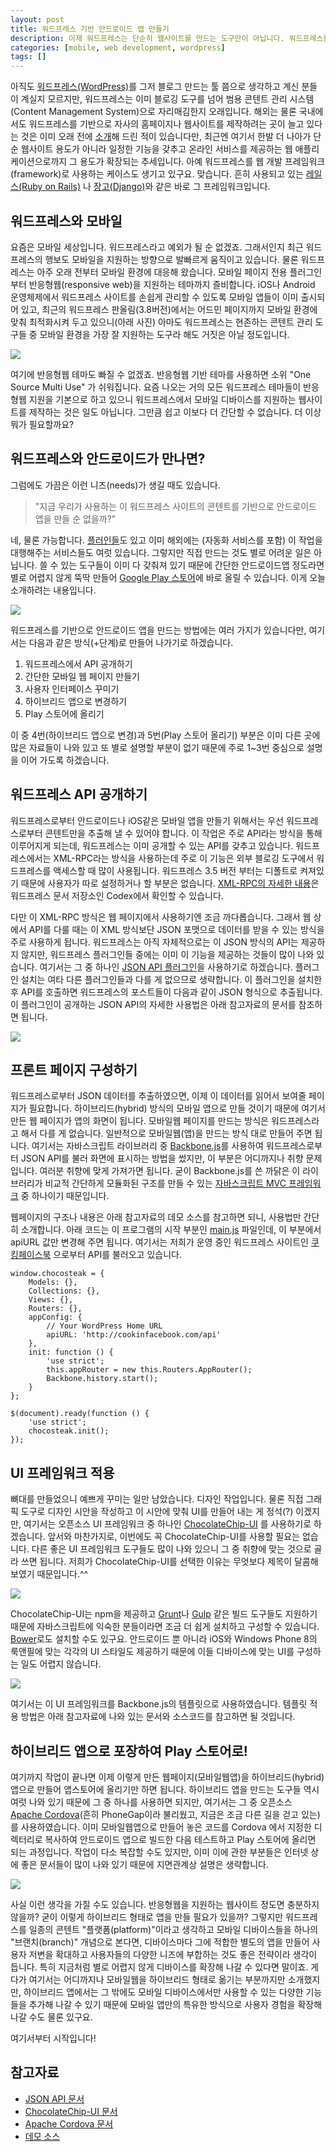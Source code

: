 ```yaml
---
layout: post
title: 워드프레스 기반 안드로이드 앱 만들기
description: 이제 워드프레스는 단순히 웹사이트를 만드는 도구만이 아닙니다. 워드프레스를 기반으로 다양한 모바일 앱들을 쉽게 만들 수 있습니다. 여기서는 워드프레스를 기반으로 하는 하이브리드 방식의 안드로이드 앱 만들기를 소개합니다.
categories: [mobile, web development, wordpress] 
tags: []
---
```


아직도 [워드프레스(WordPress)](http://wordpress.org/)를 그저 블로그 만드는 툴 쯤으로 생각하고 계신 분들이 계실지 모르지만, 워드프레스는 이미 블로깅 도구를 넘어 범용 콘텐트 관리 시스템(Content Management System)으로 자리매김한지 오래입니다. 해외는 물론 국내에서도 워드프레스를 기반으로 자사의 홈페이지나 웹사이트를 제작하려는 곳이 늘고 있다는 것은 이미 오래 전에 [소개](/2012/03/17/creating-static-website-with-wordpress/)해 드린 적이 있습니다만, 최근엔 여기서 한발 더 나아가 단순 웹사이트 용도가 아니라 일정한 기능을 갖추고 온라인 서비스를 제공하는 웹 애플리케이션으로까지 그 용도가 확장되는 추세입니다. 아예 워드프레스를 웹 개발 프레임워크(framework)로 사용하는 케이스도 생기고 있구요. 맞습니다. 흔히 사용되고 있는 [레일스(Ruby on Rails)](http://rubyonrails.org/) 나 [장고(Django)](https://www.djangoproject.com/)와 같은 바로 그 프레임워크입니다.

워드프레스와 모바일
-----

요즘은 모바일 세상입니다. 워드프레스라고 예외가 될 순 없겠죠. 그래서인지 최근 워드프레스의 행보도 모바일을 지원하는 방향으로 발빠르게 움직이고 있습니다. 물론 워드프레스는 아주 오래 전부터 모바일 환경에 대응해 왔습니다. 모바일 페이지 전용 플러그인부터 반응형웹(responsive web)을 지원하는 테마까지 즐비합니다. iOS나 Android 운영체제에서 워드프레스 사이트를 손쉽게 관리할 수 있도록 모바일 앱들이 이미 출시되어 있고, 최근의 워드프레스 판올림(3.8버전)에서는 어드민 페이지까지 모바일 환경에 맞춰 최적화시켜 두고 있으니(아래 사진) 아마도 워드프레스는 현존하는 콘텐트 관리 도구들 중 모바일 환경을 가장 잘 지원하는 도구라 해도 거짓은 아닐 정도입니다.

![](http://usefulpa.s3.amazonaws.com/images/2014/Screenshot_20140213_113109.png)

여기에 반응형웹 테마도 빠질 수 없겠죠. 반응형웹 기반 테마를 사용하면 소위 "One Source Multi Use" 가 쉬워집니다. 요즘 나오는 거의 모든 워드프레스 테마들이 반응형웹 지원을 기본으로 하고 있으니 워드프레스에서 모바일 디바이스를 지원하는 웹사이트를 제작하는 것은 일도 아닙니다. 그만큼 쉽고 이보다 더 간단할 수 없습니다. 더 이상 뭐가 필요할까요?

워드프레스와 안드로이드가 만나면?
-----

그럼에도 가끔은 이런 니즈(needs)가 생길 때도 있습니다. 

> "지금 우리가 사용하는 이 워드프레스 사이트의 콘텐트를 기반으로 안드로이드 앱을 만들 순 없을까?"

네, 물론 가능합니다. [플러인들](http://premium.wpmudev.org/blog/5-plugins-to-turn-wordpress-into-a-mobile-app/)도 있고 이미 해외에는 (자동화 서비스를 포함) 이 작업을 대행해주는 서비스들도 여럿 있습니다. 그렇지만 직접 만드는 것도 별로 어려운 일은 아닙니다. 쓸 수 있는 도구들이 이미 다 갖춰져 있기 때문에 간단한 안드로이드앱 정도라면 별로 어렵지 않게 뚝딱 만들어 [Google Play 스토어](https://play.google.com/store)에 바로 올릴 수 있습니다. 이게 오늘 소개하려는 내용입니다. 

![](http://usefulpa.s3.amazonaws.com/images/2014/Screenshot_20140213_113936.png)

워드프레스를 기반으로 안드로이드 앱을 만드는 방법에는 여러 가지가 있습니다만, 여기서는 다음과 같은 방식(+단계)로 만들어 나가기로 하겠습니다.

1. 워드프레스에서 API 공개하기
2. 간단한 모바일 웹 페이지 만들기
3. 사용자 인터페이스 꾸미기
4. 하이브리드 앱으로 변경하기
5. Play 스토어에 올리기

이 중 4번(하이브리드 앱으로 변경)과 5번(Play 스토어 올리기) 부분은 이미 다른 곳에 많은 자료들이 나와 있고 또 별로 설명할 부분이 없기 때문에 주로 1~3번 중심으로 설명을 이어 가도록 하겠습니다.

워드프레스 API 공개하기
-----

워드프레스로부터 안드로이드나 iOS같은 모바일 앱을 만들기 위해서는 우선 워드프레스로부터 콘텐트만을 추출해 낼 수 있어야 합니다. 이 작업은 주로 API라는 방식을 통해 이루어지게 되는데, 워드프레스는 이미 공개할 수 있는 API를 갖추고 있습니다. 워드프레스에서는 XML-RPC라는 방식을 사용하는데 주로 이 기능은 외부 블로깅 도구에서 워드프레스를 액세스할 때 많이 사용됩니다. 워드프레스 3.5 버전 부터는 디폴트로 켜져있기 때문에 사용자가 따로 설정하거나 할 부분은 없습니다. [XML-RPC의 자세한 내용](http://codex.wordpress.org/XML-RPC_Support)은 워드프레스 문서 저장소인 Codex에서 확인할 수 있습니다. 

다만 이 XML-RPC 방식은 웹 페이지에서 사용하기엔 조금 까다롭습니다. 그래서 웹 상에서 API를 다룰 때는 이 XML 방식보단 JSON 포맷으로 데이터를 받을 수 있는 방식을 주로 사용하게 됩니다. 워드프레스는 아직 자체적으로는 이 JSON 방식의 API는 제공하지 않지만, 워드프레스 플러그인들 중에는 이미 이 기능을 제공하는 것들이 많이 나와 있습니다. 여기서는 그 중 하나인 [JSON API 플러그인](http://wordpress.org/plugins/json-api/)을 사용하기로 하겠습니다. 플러그인 설치는 여타 다른 플러그인들과 다를 게 없으므로 생략합니다. 이 플러그인을 설치한 후 API를 호출하면 워드프레스의 포스트들이 다음과 같이 JSON 형식으로 추출됩니다. 이 플러그인이 공개하는 JSON API의 자세한 사용법은 아래 참고자료의 문서를 참조하면 됩니다.

![](http://usefulpa.s3.amazonaws.com/images/2014/Screenshot_20140213_115801.png)

프론트 페이지 구성하기
-----

워드프레스로부터 JSON 데이터를 추출하였으면, 이제 이 데이터를 읽어서 보여줄 페이지가 필요합니다. 하이브리드(hybrid) 방식의 모바일 앱으로 만들 것이기 때문에 여기서 만든 웹 페이지가 앱의 화면이 됩니다. 모바일웹 페이지를 만드는 방식은 워드프레스라고 해서 다를 게 없습니다. 일반적으로 모바일웹(앱)을 만드는 방식 대로 만들어 주면 됩니다. 여기서는 자바스크립트 라이브러리 중 [Backbone.js](http://backbonejs.org/)를 사용하여 워드프레스로부터 JSON API를 불러 화면에 표시하는 방법을 썼지만, 이 부분은 어디까지나 취향 문제입니다. 여러분 취향에 맞게 가져가면 됩니다. 굳이 Backbone.js를 쓴 까닭은 이 라이브러리가 비교적 간단하게 모듈화된 구조를 만들 수 있는 [자바스크립트 MVC 프레임워크](http://todomvc.com/) 중 하나이기 때문입니다.

웹페이지의 구조나 내용은 아래 참고자료의 데모 소스를 참고하면 되니, 사용법만 간단히 소개합니다. 아래 코드는 이 프로그램의 시작 부분인 [main.js](https://github.com/usefulparadigm/chocosteak/blob/master/app/scripts/main.js) 파일인데, 이 부분에서 apiURL 값만 변경해 주면 됩니다. 여기서는 저희가 운영 중인 워드프레스 사이트인 [쿠킹페이스북](http://cookinfacebook.com/) 으로부터 API를 불러오고 있습니다.

	window.chocosteak = {
	    Models: {},
	    Collections: {},
	    Views: {},
	    Routers: {},
	    appConfig: {
	        // Your WordPress Home URL
	        apiURL: 'http://cookinfacebook.com/api'
	    },
	    init: function () {
	        'use strict';
	        this.appRouter = new this.Routers.AppRouter();
	        Backbone.history.start();
	    }
	};
	
	$(document).ready(function () {
	    'use strict';
	    chocosteak.init();
	});

UI 프레임워크 적용
-----

뼈대를 만들었으니 예쁘게 꾸미는 일만 남았습니다. 디자인 작업입니다. 물론 직접 그래픽 도구로 디자인 시안을 작성하고 이 시안에 맞춰 UI를 만들어 내는 게 정석(?) 이겠지만, 여기서는 오픈소스 UI 프레임워크 중 하나인 [ChocolateChip-UI](http://www.chocolatechip-ui.com/) 를 사용하기로 하겠습니다. 앞서와 마찬가지로, 이번에도 꼭 ChocolateChip-UI를 사용할 필요는 없습니다. 다른 좋은 UI 프레임워크 도구들도 많이 나와 있으니 그 중 취향에 맞는 것으로 골라 쓰면 됩니다. 저희가 ChocolateChip-UI를 선택한 이유는 무엇보다 제목이 달콤해 보였기 때문입니다.^^

![](http://usefulpa.s3.amazonaws.com/images/2014/chocochipuishot.png)

ChocolateChip-UI는 npm을 제공하고 [Grunt](http://gruntjs.com/)나 [Gulp](http://gulpjs.com/) 같은 빌드 도구들도 지원하기 때문에 자바스크립트에 익숙한 분들이라면 조금 더 쉽게 설치하고 구성할 수 있습니다. [Bower](http://bower.io/)로도 설치할 수도 있구요. 안드로이드 뿐 아니라 iOS와 Windows Phone 8의 룩앤필에 맞는 각각의 UI 스타일도 제공하기 때문에 이들 디바이스에 맞는 UI를 구성하는 일도 어렵지 않습니다.

![](http://usefulpa.s3.amazonaws.com/images/2014/chocochipuidemo.png)

여기서는 이 UI 프레임워크를 Backbone.js의 템플릿으로 사용하였습니다. 템플릿 적용 방법은 아래 참고자료에 나와 있는 문서와 소스코드를 참고하면 될 것입니다.

하이브리드 앱으로 포장하여 Play 스토어로!
-----

여기까지 작업이 끝나면 이제 이렇게 만든 웹페이지(모바일웹앱)을 하이브리드(hybrid) 앱으로 만들어 앱스토어에 올리기만 하면 됩니다. 하이브리드 앱을 만드는 도구들 역시 여럿 나와 있기 때문에 그 중 하나를 사용하면 되지만, 여기서는 그 중 오픈소스 [Apache Cordova](http://cordova.apache.org/)(흔히 PhoneGap이라 불리웠고, 지금은 조금 다른 길을 걷고 있는)를 사용하였습니다.  이미 모바일웹앱으로 만들어 놓은 코드를 Cordova 에서 지정한 디렉터리로 복사하여 안드로이드 앱으로 빌드한 다음 테스트하고 Play 스토어에 올리면 되는 과정입니다. 작업이 다소 복잡할 수도 있지만, 이미 이에 관한 부분들은 인터넷 상에 좋은 문서들이 많이 나와 있기 때문에 지면관계상 설명은 생략합니다.

![](http://usefulpa.s3.amazonaws.com/images/2014/cookinfbongoogleplay.png)

사실 이런 생각을 가질 수도 있습니다. 반응형웹을 지원하는 웹사이트 정도면 충분하지 않을까? 굳이 이렇게 하이브리드 형태로 앱을 만들 필요가 있을까? 그렇지만 워드프레스를 일종의 콘텐트 "플랫폼(platform)"이라고 생각하고 모바일 디바이스들을 하나의 "브랜치(branch)" 개념으로 본다면, 디바이스마다 그에 적합한 별도의 앱을 만들어 사용자 저변을 확대하고 사용자들의 다양한 니즈에 부합하는 것도 좋은 전략이라 생각이 듭니다. 특히 지금처럼 별로 어렵지 않게 디바이스를 확장해 나갈 수 있다면 말이죠. 게다가 여기서는 어디까지나 모바일웹을 하이브리드 형태로 옮기는 부분까지만 소개했지만, 하이브리드 앱에서는 그 밖에도 모바일 디바이스에서만 사용할 수 있는 다양한 기능들을 추가해 나갈 수 있기 때문에 모바일 앱만의 특유한 방식으로 사용자 경험을 확장해 나갈 수도 물론 있구요.

여기서부터 시작입니다!

참고자료
-----

* [JSON API 문서](http://wordpress.org/plugins/json-api/other_notes/)
* [ChocolateChip-UI 문서](http://www.chocolatechip-ui.com/documentation)
* [Apache Cordova 문서](http://cordova.apache.org/docs/en/3.3.0/)
* [데모 소스](https://github.com/usefulparadigm/chocosteak)

